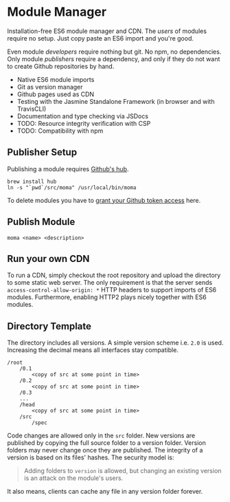 # Module Manager
Installation-free ES6 module manager and CDN. The *users* of modules require no setup. Just copy paste an ES6 import and you're good. 

Even module *developers* require nothing but git. No npm, no dependencies. Only module *publishers* require a dependency, and only if they do not want to create Github repositories by hand. 

- Native ES6 module imports
- Git as version manager
- Github pages used as CDN
- Testing with the Jasmine Standalone Framework (in browser and with TravisCLI)
- Documentation and type checking via JSDocs
- TODO: Resource integrity verification with CSP
- TODO: Compatibility with npm


## Publisher Setup
Publishing a module requires [Github's hub](https://hub.github.com/).  

```
brew install hub
ln -s "`pwd`/src/moma" /usr/local/bin/moma
```

To delete modules you have to [grant your Github token access](https://github.com/settings/tokens) here.

## Publish Module
```
moma <name> <description>
```

## Run your own CDN
To run a CDN, simply checkout the root repository and upload the directory to some static web server.
The only requirement is that the server sends `access-control-allow-origin: *` HTTP headers to support imports of ES6 modules. Furthermore, enabling HTTP2 plays nicely together with ES6 modules.


## Directory Template
The directory includes all versions. A simple version scheme i.e. `2.0` is used. Increasing the decimal means all interfaces stay compatible.

```
/root
	/0.1
		<copy of src at some point in time>
	/0.2
		<copy of src at some point in time>
	/0.3
	...
	/head
		<copy of src at some point in time>
	/src
		/spec
```

Code changes are allowed only in the `src` folder. New versions are published by copying the full source folder to a version folder. Version folders may never change once they are published. The integrity of a version is based on its files' hashes.
The security model is: 
> Adding folders to `version` is allowed, but changing an existing version is an attack on the module's users.

It also means, clients can cache any file in any version folder forever.